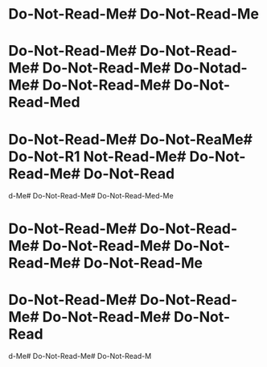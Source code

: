 # Do-Not-Read-Me# Do-Not-Read-Me
# Do-Not-Read-Me# Do-Not-Read-Me# Do-Not-Read-Me# Do-Notad-Me# Do-Not-Read-Me# Do-Not-Read-Med
# Do-Not-Read-Me# Do-Not-ReaMe# Do-Not-R1 Not-Read-Me# Do-Not-Read-Me# Do-Not-Read

d-Me# Do-Not-Read-Me# Do-Not-Read-Med-Me
# Do-Not-Read-Me# Do-Not-Read-Me# Do-Not-Read-Me# Do-Not-Read-Me# Do-Not-Read-Me

# Do-Not-Read-Me# Do-Not-Read-Me# Do-Not-Read-Me# Do-Not-Read
d-Me# Do-Not-Read-Me# Do-Not-Read-M
